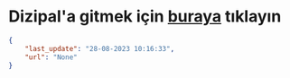 # Dizipal'a gitmek için [buraya](None) tıklayın
    
```json
{
    "last_update": "28-08-2023 10:16:33",
    "url": "None"
}
```